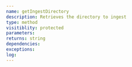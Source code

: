 ```yaml
---
name: getIngestDirectory
description: Retrieves the directory to ingest 
type: method
visitiblity: protected
parameters: 
returns: string
dependencies:
exceptions:
log:
---
```

